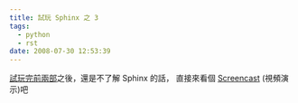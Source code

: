 ```yaml
---
title: 試玩 Sphinx 之 3
tags:
  - python
  - rst
date: 2008-07-30 12:53:39
---
```


[試玩完前兩部](http://inet6.blogspot.com/search?q=Sphinx)之後，還是不了解 Sphinx 的話，
直接來看個 [Screencast](http://showmedo.com/videos/video?name=2910020&fromSeriesID=291) (視頻演示)吧